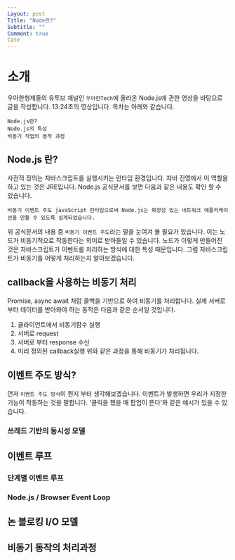 ```yaml
---
Layout: post
Title: "Node란?"
Subtitle: ""
Comment: true
Cate
---
```


# 소개
우아한형제들의 유투브 채널인 `우아한Tech`에 올라온 Node.js에 관한 영상을 바탕으로 글을 작성합니다.
13:24초의 영상입니다.
목차는 아래와 같습니다.
```
Node.js란?
Node.js의 특성
비동기 작업의 동작 과정
```

## Node.js 란?
사전적 정의는 자바스크립트를 실행시키는 런타임 환경입니다. 자바 진영에서 이 역할을 하고 있는 것은 JRE입니다.
Node.js 공식문서를 보면 다음과 같은 내용도 확인 할 수 있습니다.
```
비동기 이벤트 주도 javaScript 런타임으로써 Node.js는 확장성 있는 네트워크 애플리케이션을 만들 수 있도록 설계되었습니다.
```
위 공식문서의 내용 중 `비동기 이벤트 주도`라는 말을 눈여겨 볼 필요가 있습니다.
이는 노드가 비동기적으로 작동한다는 의미로 받아들일 수 있습니다.
노드가 이렇게 만들어진 것은 자바스크립트가 이벤트를 처리하는 방식에 대한 특성 때문입니다.
그럼 자바스크립트가 비동기를 어떻게 처리하는지 알아보겠습니다.

## callback을 사용하는 비동기 처리
Promise, async await 처럼 콜백을 기반으로 하여 비동기를 처리합니다.
실제 서버로 부터 데이터를 받아와야 하는 동작은 다음과 같은 순서일 것입니다.
1. 클라이언트에서 비동기함수 실행
2. 서버로 request 
3. 서버로 부터 response 수신
4. 미리 정의된 callback실행
위와 같은 과정을 통해 비동기가 처리됩니다.

## 이벤트 주도 방식?
먼저 `이벤트 주도 방식`이 뭔지 부터 생각해보겠습니다.
이벤트가 발생하면 우리가 지정한 기능이 작동하는 것을 말합니다.
'클릭을 했을 때 팝업이 뜬다'와 같은 예시가 있을 수 있습니다.

### 쓰레드 기반의 동시성 모델

## 이벤트 루프

### 단계별 이벤트 루프

### Node.js / Browser Event Loop

## 논 블로킹 I/O 모델

## 비동기 동작의 처리과정

